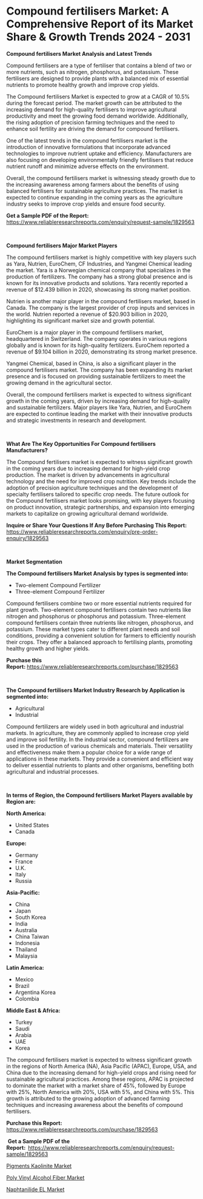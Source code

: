 <p><h1>Compound fertilisers Market: A Comprehensive Report of its Market Share & Growth Trends 2024 - 2031</h1></p><p><strong>Compound fertilisers Market Analysis and Latest Trends</strong></p>
<p><p>Compound fertilisers are a type of fertiliser that contains a blend of two or more nutrients, such as nitrogen, phosphorus, and potassium. These fertilisers are designed to provide plants with a balanced mix of essential nutrients to promote healthy growth and improve crop yields.</p><p>The Compound fertilisers Market is expected to grow at a CAGR of 10.5% during the forecast period. The market growth can be attributed to the increasing demand for high-quality fertilisers to improve agricultural productivity and meet the growing food demand worldwide. Additionally, the rising adoption of precision farming techniques and the need to enhance soil fertility are driving the demand for compound fertilisers.</p><p>One of the latest trends in the compound fertilisers market is the introduction of innovative formulations that incorporate advanced technologies to improve nutrient uptake and efficiency. Manufacturers are also focusing on developing environmentally friendly fertilisers that reduce nutrient runoff and minimize adverse effects on the environment.</p><p>Overall, the compound fertilisers market is witnessing steady growth due to the increasing awareness among farmers about the benefits of using balanced fertilisers for sustainable agriculture practices. The market is expected to continue expanding in the coming years as the agriculture industry seeks to improve crop yields and ensure food security.</p></p>
<p><strong>Get a Sample PDF of the Report:&nbsp;</strong> <a href="https://www.reliableresearchreports.com/enquiry/request-sample/1829563">https://www.reliableresearchreports.com/enquiry/request-sample/1829563</a></p>
<p>&nbsp;</p>
<p><strong>Compound fertilisers Major Market Players</strong></p>
<p><p>The compound fertilisers market is highly competitive with key players such as Yara, Nutrien, EuroChem, CF Industries, and Yangmei Chemical leading the market. Yara is a Norwegian chemical company that specializes in the production of fertilizers. The company has a strong global presence and is known for its innovative products and solutions. Yara recently reported a revenue of $12.439 billion in 2020, showcasing its strong market position.</p><p>Nutrien is another major player in the compound fertilisers market, based in Canada. The company is the largest provider of crop inputs and services in the world. Nutrien reported a revenue of $20.903 billion in 2020, highlighting its significant market size and growth potential.</p><p>EuroChem is a major player in the compound fertilisers market, headquartered in Switzerland. The company operates in various regions globally and is known for its high-quality fertilizers. EuroChem reported a revenue of $9.104 billion in 2020, demonstrating its strong market presence.</p><p>Yangmei Chemical, based in China, is also a significant player in the compound fertilisers market. The company has been expanding its market presence and is focused on providing sustainable fertilizers to meet the growing demand in the agricultural sector.</p><p>Overall, the compound fertilisers market is expected to witness significant growth in the coming years, driven by increasing demand for high-quality and sustainable fertilizers. Major players like Yara, Nutrien, and EuroChem are expected to continue leading the market with their innovative products and strategic investments in research and development.</p></p>
<p>&nbsp;</p>
<p><strong>What Are The Key Opportunities For Compound fertilisers Manufacturers?</strong></p>
<p><p>The Compound fertilisers market is expected to witness significant growth in the coming years due to increasing demand for high-yield crop production. The market is driven by advancements in agricultural technology and the need for improved crop nutrition. Key trends include the adoption of precision agriculture techniques and the development of specialty fertilisers tailored to specific crop needs. The future outlook for the Compound fertilisers market looks promising, with key players focusing on product innovation, strategic partnerships, and expansion into emerging markets to capitalize on growing agricultural demand worldwide.</p></p>
<p><strong>Inquire or Share Your Questions If Any Before Purchasing This Report:</strong> <a href="https://www.reliableresearchreports.com/enquiry/pre-order-enquiry/1829563">https://www.reliableresearchreports.com/enquiry/pre-order-enquiry/1829563</a></p>
<p>&nbsp;</p>
<p><strong>Market Segmentation</strong></p>
<p><strong>The Compound fertilisers Market Analysis by types is segmented into:</strong></p>
<p><ul><li>Two-element Compound Fertilizer</li><li>Three-element Compound Fertilizer</li></ul></p>
<p><p>Compound fertilisers combine two or more essential nutrients required for plant growth. Two-element compound fertilisers contain two nutrients like nitrogen and phosphorus or phosphorus and potassium. Three-element compound fertilisers contain three nutrients like nitrogen, phosphorus, and potassium. These market types cater to different plant needs and soil conditions, providing a convenient solution for farmers to efficiently nourish their crops. They offer a balanced approach to fertilising plants, promoting healthy growth and higher yields.</p></p>
<p><strong>Purchase this Report:&nbsp;</strong><a href="https://www.reliableresearchreports.com/purchase/1829563">https://www.reliableresearchreports.com/purchase/1829563</a></p>
<p>&nbsp;</p>
<p><strong>The Compound fertilisers Market Industry Research by Application is segmented into:</strong></p>
<p><ul><li>Agricultural</li><li>Industrial</li></ul></p>
<p><p>Compound fertilizers are widely used in both agricultural and industrial markets. In agriculture, they are commonly applied to increase crop yield and improve soil fertility. In the industrial sector, compound fertilizers are used in the production of various chemicals and materials. Their versatility and effectiveness make them a popular choice for a wide range of applications in these markets. They provide a convenient and efficient way to deliver essential nutrients to plants and other organisms, benefiting both agricultural and industrial processes.</p></p>
<p>&nbsp;</p>
<p><strong>In terms of Region, the Compound fertilisers Market Players available by Region are:</strong></p>
<p>
    <p> <strong> North America: </strong>
        <ul>
            <li>United States</li>
            <li>Canada</li>
        </ul>
        </p> 
    <p> <strong> Europe: </strong>
        <ul>
            <li>Germany</li>
            <li>France</li>
            <li>U.K.</li>
            <li>Italy</li>
            <li>Russia</li>
        </ul>
        </p> 
    <p> <strong> Asia-Pacific: </strong>
        <ul>
            <li>China</li>
            <li>Japan</li>
            <li>South Korea</li>
            <li>India</li>
            <li>Australia</li>
            <li>China Taiwan</li>
            <li>Indonesia</li>
            <li>Thailand</li>
            <li>Malaysia</li>
        </ul>
        </p> 
    <p> <strong> Latin America: </strong>
        <ul>
            <li>Mexico</li>
            <li>Brazil</li>
            <li>Argentina Korea</li>
            <li>Colombia</li>
        </ul>
        </p> 
    <p> <strong> Middle East & Africa: </strong>
        <ul>
            <li>Turkey</li>
            <li>Saudi</li>
            <li>Arabia</li>
            <li>UAE</li>
            <li>Korea</li>
        </ul>
    </p>
    </p>
<p><p>The compound fertilisers market is expected to witness significant growth in the regions of North America (NA), Asia Pacific (APAC), Europe, USA, and China due to the increasing demand for high-yield crops and rising need for sustainable agricultural practices. Among these regions, APAC is projected to dominate the market with a market share of 45%, followed by Europe with 25%, North America with 20%, USA with 5%, and China with 5%. This growth is attributed to the growing adoption of advanced farming techniques and increasing awareness about the benefits of compound fertilisers.</p></p>
<p><strong>Purchase this Report: </strong><a href="https://www.reliableresearchreports.com/purchase/1829563">https://www.reliableresearchreports.com/purchase/1829563</a></p>
<p>&nbsp;<strong>Get a Sample PDF of the Report:&nbsp;&nbsp;</strong><a href="https://www.reliableresearchreports.com/enquiry/request-sample/1829563">https://www.reliableresearchreports.com/enquiry/request-sample/1829563</a></p>
<p><strong></strong></p>
<p><p><a href="https://view.publitas.com/reportprime-1/pigments-kaolinite-market-size-2024-2031-global-industrial-analysis-key-geographical-regions-market-share-top-key-players-product-types-and-forecast-research-report/">Pigments Kaolinite Market</a></p><p><a href="https://view.publitas.com/reportprime-1/poly-vinyl-alcohol-fiber-market-analysis-and-market-size-global-industry-overview-market-segmentation-and-forecast-2024-to-2031/">Poly Vinyl Alcohol Fiber Market</a></p><p><a href="https://view.publitas.com/reportprime-1/global-naphtanilide-el-market-by-types-applications-and-major-players-with-regional-growth-rate-analysis-and-development-situation-from-2024-to-2031/">Naphtanilide EL Market</a></p></p>
